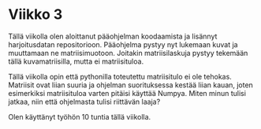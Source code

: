 # Viikko 3

Tällä viikolla olen aloittanut pääohjelman koodaamista ja lisännyt harjoitusdatan repositorioon. Pääohjelma pystyy nyt lukemaan kuvat ja muuttamaan ne matriisimuotoon. Joitakin matriisilaskuja pystyy tekemään tällä kuvamatriisilla, mutta ei matriisituloa.

Tällä viikolla opin että pythonilla toteutettu matriisitulo ei ole tehokas. Matriisit ovat liian suuria ja ohjelman suorituksessa kestää liian kauan, joten esimerkiksi matriisituloa varten pitäisi käyttää Numpya. Miten minun tulisi jatkaa, niin että ohjelmasta tulisi riittävän laaja?

Olen käyttänyt työhön 10 tuntia tällä viikolla.
